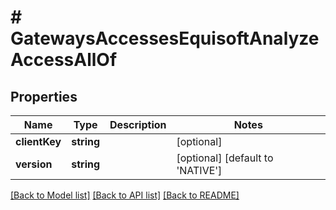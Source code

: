 # # GatewaysAccessesEquisoftAnalyzeAccessAllOf

## Properties

Name | Type | Description | Notes
------------ | ------------- | ------------- | -------------
**clientKey** | **string** |  | [optional]
**version** | **string** |  | [optional] [default to 'NATIVE']

[[Back to Model list]](../../README.md#models) [[Back to API list]](../../README.md#endpoints) [[Back to README]](../../README.md)
